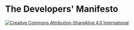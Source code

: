 # The Developers' Manifesto

[![Creative Commons Attribution-ShareAlive 4.0 International][license_img]][license_url]



[license_img]: https://licensebuttons.net/l/by-sa/4.0/88x31.png

[license_url]: https://creativecommons.org/licenses/by-sa/4.0

